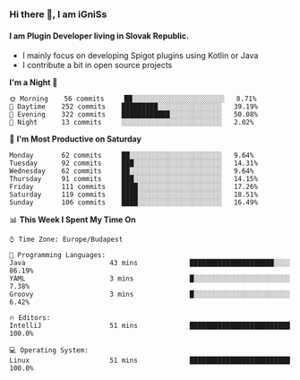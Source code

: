 ### Hi there 👋, I am iGniSs

#### I am Plugin Developer living in Slovak Republic.
- I mainly focus on developing Spigot plugins using Kotlin or Java
- I contribute a bit in open source projects

<!--START_SECTION:waka-->
**I'm a Night 🦉** 

```text
🌞 Morning    56 commits     ██░░░░░░░░░░░░░░░░░░░░░░░   8.71% 
🌆 Daytime    252 commits    █████████░░░░░░░░░░░░░░░░   39.19% 
🌃 Evening    322 commits    ████████████░░░░░░░░░░░░░   50.08% 
🌙 Night      13 commits     ░░░░░░░░░░░░░░░░░░░░░░░░░   2.02%

```
📅 **I'm Most Productive on Saturday** 

```text
Monday       62 commits     ██░░░░░░░░░░░░░░░░░░░░░░░   9.64% 
Tuesday      92 commits     ███░░░░░░░░░░░░░░░░░░░░░░   14.31% 
Wednesday    62 commits     ██░░░░░░░░░░░░░░░░░░░░░░░   9.64% 
Thursday     91 commits     ███░░░░░░░░░░░░░░░░░░░░░░   14.15% 
Friday       111 commits    ████░░░░░░░░░░░░░░░░░░░░░   17.26% 
Saturday     119 commits    ████░░░░░░░░░░░░░░░░░░░░░   18.51% 
Sunday       106 commits    ████░░░░░░░░░░░░░░░░░░░░░   16.49%

```


📊 **This Week I Spent My Time On** 

```text
⌚︎ Time Zone: Europe/Budapest

💬 Programming Languages: 
Java                     43 mins             █████████████████████░░░░   86.19% 
YAML                     3 mins              █░░░░░░░░░░░░░░░░░░░░░░░░   7.38% 
Groovy                   3 mins              █░░░░░░░░░░░░░░░░░░░░░░░░   6.42%

🔥 Editors: 
IntelliJ                 51 mins             █████████████████████████   100.0%

💻 Operating System: 
Linux                    51 mins             █████████████████████████   100.0%

```


<!--END_SECTION:waka-->